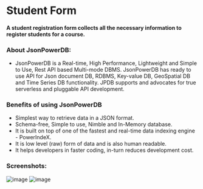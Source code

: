 
# Student Form
#### A student registration form collects all the necessary information to register students for a course.
### About JsonPowerDB:

- JsonPowerDB is a Real-time, High Performance, Lightweight and Simple to Use, Rest API based Multi-mode DBMS. JsonPowerDB has ready to use API for Json document DB, RDBMS, Key-value DB, GeoSpatial DB and Time Series DB functionality. JPDB supports and advocates for true serverless and pluggable API development.

### Benefits of using JsonPowerDB

- Simplest way to retrieve data in a JSON format.
- Schema-free, Simple to use, Nimble and In-Memory database.
- It is built on top of one of the fastest and real-time data indexing engine - PowerIndeX.
- It is low level (raw) form of data and is also human readable.
- It helps developers in faster coding, in-turn reduces development cost.
### Screenshots:

![image](https://user-images.githubusercontent.com/92393488/220852808-ca819534-752b-45dd-a231-d5440929d7e2.png)
![image](https://user-images.githubusercontent.com/92393488/220852389-b2e15e3a-7422-4374-bec7-310bc801957d.png)
